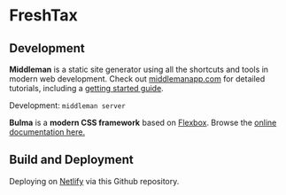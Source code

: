 # FreshTax

## Development

**Middleman** is a static site generator using all the shortcuts and tools in modern web development. Check out [middlemanapp.com](http://middlemanapp.com/) for detailed tutorials, including a [getting started guide](http://middlemanapp.com/basics/getting-started/). 

Development: `middleman server`

**Bulma** is a **modern CSS framework** based on [Flexbox](https://developer.mozilla.org/en-US/docs/Web/CSS/CSS_Flexible_Box_Layout/Using_CSS_flexible_boxes). Browse the [online documentation here.](https://bulma.io/documentation/overview/start/)

## Build and Deployment

Deploying on [Netlify](https://www.netlify.com/) via this Github repository.
